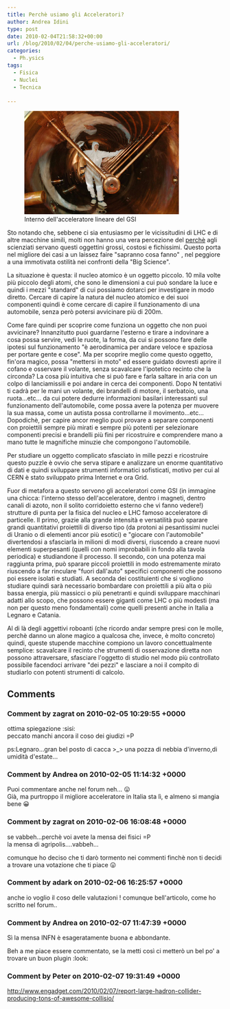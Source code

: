 ```yaml
---
title: Perchè usiamo gli Acceleratori?
author: Andrea Idini
type: post
date: 2010-02-04T21:58:32+00:00
url: /blog/2010/02/04/perche-usiamo-gli-acceleratori/
categories:
  - Ph.ysics
tags:
  - Fisica
  - Nuclei
  - Tecnica

---
```

<figure style="width: 360px" class="wp-caption alignleft"><a href="/wp-content/uploads/2010/02/GSI.jpg" target="_blank" rel="lightbox[346]"><img class="  " title="GSI" src="/wp-content/uploads/2010/02/GSI.jpg" alt="" width="360" height="240" /></a><figcaption class="wp-caption-text">Interno dell'acceleratore lineare del GSI</figcaption></figure> 

Sto notando che, sebbene ci sia entusiasmo per le vicissitudini di LHC e di altre macchine simili, molti non hanno una vera percezione del <span style="text-decoration: underline;">perchè</span> agli scienziati servano questi oggettini grossi, costosi e fichissimi. Questo porta nel migliore dei casi a un laissez faire "sapranno cosa fanno" , nel peggiore a una immotivata ostilità nei confronti della "Big Science".

La situazione è questa: il nucleo atomico è un oggetto piccolo. 10 mila volte più piccolo degli atomi, che sono le dimensioni a cui può sondare la luce e quindi i mezzi "standard" di cui possiamo dotarci per investigare in modo diretto. Cercare di capire la natura del nucleo atomico e dei suoi componenti quindi è come cercare di capire il funzionamento di una automobile, senza però potersi avvicinare più di 200m.<!--more-->

Come fare quindi per scoprire come funziona un oggetto che non puoi avvicinare? Innanzitutto puoi guardarne l'esterno e tirare a indovinare a cosa possa servire, vedi le ruote, la forma, da cui si possono fare delle ipotesi sul funzionamento "è aerodinamica per andare veloce e spaziosa per portare gente e cose". Ma per scoprire meglio come questo oggetto, fin'ora magico, possa "mettersi in moto" ed essere guidato dovresti aprire il cofano e osservare il volante, senza scavalcare l'ipotetico recinto che la circonda? La cosa più intuitiva che si può fare e farla saltare in aria con un colpo di lanciamissili e poi andare in cerca dei componenti. Dopo N tentativi ti cadrà per le mani un volante, dei brandelli di motore, il serbatoio, una ruota...etc... da cui potere dedurre informazioni basilari interessanti sul funzionamento dell'automobile, come possa avere la potenza per muovere la sua massa, come un autista possa controllarne il movimento...etc... Dopodichè, per capire ancor meglio puoi provare a separare componenti con proiettili sempre più mirati e sempre più potenti per selezionare componenti precisi e brandelli più fini per ricostruire e comprendere mano a mano tutte le magnifiche minuzie che compongono l'automobile.

Per studiare un oggetto complicato sfasciato in mille pezzi e ricostruire questo puzzle è ovvio che serva stipare e analizzare un enorme quantitativo di dati e quindi sviluppare strumenti informatici sofisticati, motivo per cui al CERN è stato sviluppato prima Internet e ora Grid.

Fuor di metafora a questo servono gli acceleratori come GSI (in immagine una chicca: l'interno stesso dell'acceleratore, dentro i magneti, dentro canali di azoto, non il solito corridoietto esterno che vi fanno vedere!) strutture di punta per la fisica del nucleo e LHC famoso acceleratore di particelle. Il primo, grazie alla grande intensità e versatilità può sparare grandi quantitativi proiettili di diverso tipo (da protoni ai pesantissimi nuclei di Uranio o di elementi ancor più esotici) e "giocare con l'automobile" divertendosi a sfasciarla in milioni di modi diversi, riuscendo a creare nuovi elementi superpesanti (quelli con nomi improbabili in fondo alla tavola periodica) e studiandone il processo. Il secondo, con una potenza mai raggiunta prima, può sparare piccoli proiettili in modo estremamente mirato riuscendo a far rinculare "fuori dall'auto" specifici componenti che possono poi essere isolati e studiati. A seconda dei costituienti che si vogliono studiare quindi sarà necessario bombardare con proiettili a più alta o più bassa energia, più massicci o più penetranti e quindi sviluppare macchinari adatti allo scopo, che possono essere giganti come LHC o più modesti (ma non per questo meno fondamentali) come quelli presenti anche in Italia a Legnaro e Catania.

Al di là degli aggettivi roboanti (che ricordo andar sempre presi con le molle, perchè danno un alone magico a qualcosa che, invece, è molto concreto) quindi, queste stupende macchine compiono un lavoro concettualmente semplice: scavalcare il recinto che strumenti di osservazione diretta non possono attraversare, sfasciare l'oggetto di studio nel modo più controllato possibile facendoci arrivare "dei pezzi" e lasciare a noi il compito di studiarlo con potenti strumenti di calcolo.

## Comments

### Comment by zagrat on 2010-02-05 10:29:55 +0000
ottima spiegazione :sisi:  
peccato manchi ancora il coso dei giudizi =P

ps:Legnaro...gran bel posto di cacca >_> una pozza di nebbia d'inverno,di umidità d'estate...

### Comment by Andrea on 2010-02-05 11:14:32 +0000
Puoi commentare anche nel forum neh... 😛  
Già, ma purtroppo il migliore acceleratore in Italia sta lì, e almeno si mangia bene 😀

### Comment by zagrat on 2010-02-06 16:08:48 +0000
se vabbeh...perchè voi avete la mensa dei fisici =P  
la mensa di agripolis....vabbeh...

comunque ho deciso che ti darò tormento nei commenti finchè non ti decidi a trovare una votazione che ti piace 😛

### Comment by adark on 2010-02-06 16:25:57 +0000
anche io voglio il coso delle valutazioni ! comunque bell'articolo, come ho scritto nel forum..

### Comment by Andrea on 2010-02-07 11:47:39 +0000
Sì la mensa INFN è esageratamente buona e abbondante.

Beh a me piace essere commentato, se la metti così ci metterò un bel po' a trovare un buon plugin :look:

### Comment by Peter on 2010-02-07 19:31:49 +0000
<a href="http://www.engadget.com/2010/02/07/report-large-hadron-collider-producing-tons-of-awesome-collisio/" rel="nofollow">http://www.engadget.com/2010/02/07/report-large-hadron-collider-producing-tons-of-awesome-collisio/</a>